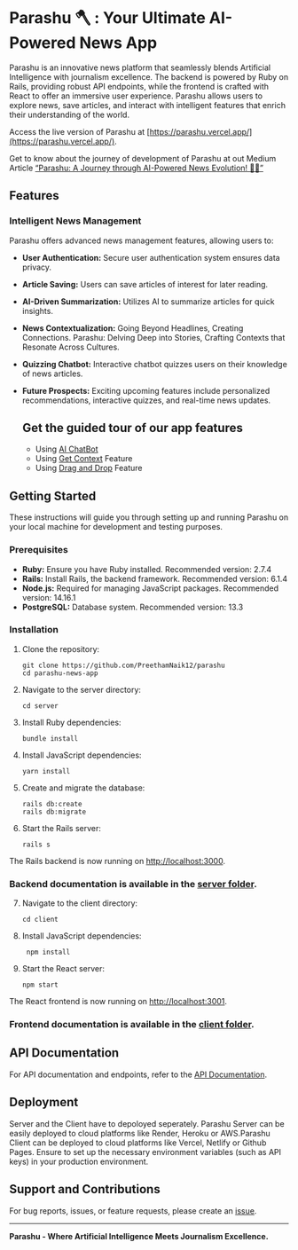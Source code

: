 # Parashu 🪓 : Your Ultimate AI-Powered News App

Parashu is an innovative news platform that seamlessly blends Artificial Intelligence with journalism excellence. The backend is powered by Ruby on Rails, providing robust API endpoints, while the frontend is crafted with React to offer an immersive user experience. Parashu allows users to explore news, save articles, and interact with intelligent features that enrich their understanding of the world.

Access the live version of Parashu at [https://parashu.vercel.app/](https://parashu.vercel.app/).

Get to know about the journey of development of Parashu at out Medium Article [“Parashu: A Journey through AI-Powered News Evolution! 🚀📰”](https://medium.com/@newsparashu/parashu-a-journey-through-ai-powered-news-evolution-b8df7cc267ff)

## Features

### Intelligent News Management

Parashu offers advanced news management features, allowing users to:

- **User Authentication:** Secure user authentication system ensures data privacy.
- **Article Saving:** Users can save articles of interest for later reading.
- **AI-Driven Summarization:** Utilizes AI to summarize articles for quick insights.
- **News Contextualization:** Going Beyond Headlines, Creating Connections. Parashu: Delving Deep into Stories, Crafting Contexts that Resonate Across Cultures.
- **Quizzing Chatbot:** Interactive chatbot quizzes users on their knowledge of news articles.
- **Future Prospects:** Exciting upcoming features include personalized recommendations, interactive quizzes, and real-time news updates.

  ## Get the guided tour of our app features
  - Using [AI ChatBot](https://scribehow.com/shared/How_to_use_Parashu_Bot__tsxrMHbwSiKCAEXNdENJcg)
  - Using [Get Context](https://scribehow.com/shared/Accessing_and_Exploring_a_Context_of_a_News_Article__emoKBjaKRoCVNsEpPAmQJw) Feature
  - Using [Drag and Drop](https://scribehow.com/shared/How_to_Navigate_and_Use_Parashus_Drag_and_Drop_Feature__lbOORNk2S8yTBcLvJNBFLQ) Feature

## Getting Started

These instructions will guide you through setting up and running Parashu on your local machine for development and testing purposes.

### Prerequisites

- **Ruby:** Ensure you have Ruby installed. Recommended version: 2.7.4
- **Rails:** Install Rails, the backend framework. Recommended version: 6.1.4
- **Node.js:** Required for managing JavaScript packages. Recommended version: 14.16.1
- **PostgreSQL:** Database system. Recommended version: 13.3

### Installation

1. Clone the repository:
   ```
   git clone https://github.com/PreethamNaik12/parashu
   cd parashu-news-app
   ```

2. Navigate to the server directory:
   ```
   cd server
   ```

3. Install Ruby dependencies:
   ```
   bundle install
   ```

4. Install JavaScript dependencies:
   ```
   yarn install
   ```

5. Create and migrate the database:
   ```
   rails db:create
   rails db:migrate
   ```

6. Start the Rails server:
   ```
   rails s
   ```

The Rails backend is now running on [http://localhost:3000](http://localhost:3000).
### Backend documentation is available in the [server folder](https://github.com/PreethamNaik12/parashu/tree/master/server).

7. Navigate to the client directory:
   ```
   cd client
   ```

8. Install JavaScript dependencies:
   ```
    npm install
    ```

9. Start the React server:
    ```
    npm start
    ```

The React frontend is now running on [http://localhost:3001](http://localhost:3001).
### Frontend documentation is available in the [client folder](https://github.com/PreethamNaik12/parashu/tree/master/client).

## API Documentation

For API documentation and endpoints, refer to the [API Documentation](https://www.postman.com/interstellar-comet-634512/workspace/bits/request/29242271-dda96ebe-6140-4add-ae1c-c99854a85a71).

## Deployment

Server and the Client have to depoloyed seperately.
Parashu Server can be easily deployed to cloud platforms like Render, Heroku or AWS.Parashu Client can be deployed to cloud platforms like Vercel, Netlify or Github Pages. 
Ensure to set up the necessary environment variables (such as API keys) in your production environment.

## Support and Contributions

For bug reports, issues, or feature requests, please create an [issue](https://github.com/PreethamNaik12/parashu/issues).

---


**Parashu - Where Artificial Intelligence Meets Journalism Excellence.**

